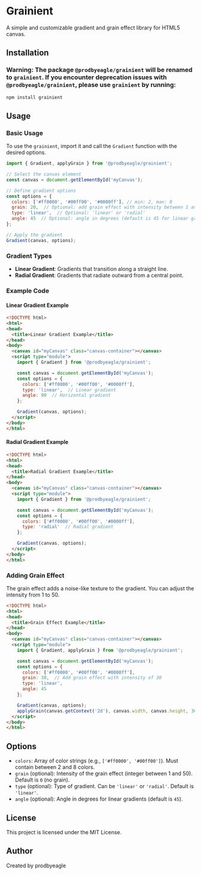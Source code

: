 # Grainient

A simple and customizable gradient and grain effect library for HTML5 canvas.

## Installation

### **Warning:** The package `@prodbyeagle/grainient` will be renamed to `grainient`. If you encounter deprecation issues with `@prodbyeagle/grainient`, please use `grainient` by running:

```bash
npm install grainient
```

## Usage

### Basic Usage

To use the `grainient`, import it and call the `Gradient` function with the desired options.

```javascript
import { Gradient, applyGrain } from '@prodbyeagle/grainient';

// Select the canvas element
const canvas = document.getElementById('myCanvas');

// Define gradient options
const options = {
  colors: ['#ff0000', '#00ff00', '#0000ff'], // min: 2, max: 8
  grain: 20,  // Optional: add grain effect with intensity between 1 and 50
  type: 'linear',  // Optional: 'linear' or 'radial'
  angle: 45  // Optional: angle in degrees (default is 45 for linear gradients)
};

// Apply the gradient
Gradient(canvas, options);
```

### Gradient Types

- **Linear Gradient**: Gradients that transition along a straight line.
- **Radial Gradient**: Gradients that radiate outward from a central point.

### Example Code

#### Linear Gradient Example

```html
<!DOCTYPE html>
<html>
<head>
  <title>Linear Gradient Example</title>
</head>
<body>
  <canvas id="myCanvas" class="canvas-container"></canvas>
  <script type="module">
    import { Gradient } from '@prodbyeagle/grainient';

    const canvas = document.getElementById('myCanvas');
    const options = {
      colors: ['#ff0000', '#00ff00', '#0000ff'],
      type: 'linear',  // Linear gradient
      angle: 90  // Horizontal gradient
    };

    Gradient(canvas, options);
  </script>
</body>
</html>
```

#### Radial Gradient Example

```html
<!DOCTYPE html>
<html>
<head>
  <title>Radial Gradient Example</title>
</head>
<body>
  <canvas id="myCanvas" class="canvas-container"></canvas>
  <script type="module">
    import { Gradient } from '@prodbyeagle/grainient';

    const canvas = document.getElementById('myCanvas');
    const options = {
      colors: ['#ff0000', '#00ff00', '#0000ff'],
      type: 'radial'  // Radial gradient
    };

    Gradient(canvas, options);
  </script>
</body>
</html>
```

### Adding Grain Effect

The grain effect adds a noise-like texture to the gradient. You can adjust the intensity from 1 to 50.

```html
<!DOCTYPE html>
<html>
<head>
  <title>Grain Effect Example</title>
</head>
<body>
  <canvas id="myCanvas" class="canvas-container"></canvas>
  <script type="module">
    import { Gradient, applyGrain } from '@prodbyeagle/grainient';

    const canvas = document.getElementById('myCanvas');
    const options = {
      colors: ['#ff0000', '#00ff00', '#0000ff'],
      grain: 30,  // Add grain effect with intensity of 30
      type: 'linear',
      angle: 45
    };

    Gradient(canvas, options);
    applyGrain(canvas.getContext('2d'), canvas.width, canvas.height, 30);
  </script>
</body>
</html>
```

## Options

- `colors`: Array of color strings (e.g., `['#ff0000', '#00ff00']`). Must contain between 2 and 8 colors.
- `grain` (optional): Intensity of the grain effect (integer between 1 and 50). Default is `0` (no grain).
- `type` (optional): Type of gradient. Can be `'linear'` or `'radial'`. Default is `'linear'`.
- `angle` (optional): Angle in degrees for linear gradients (default is `45`).

## License

This project is licensed under the MIT License.

## Author

Created by prodbyeagle
```
